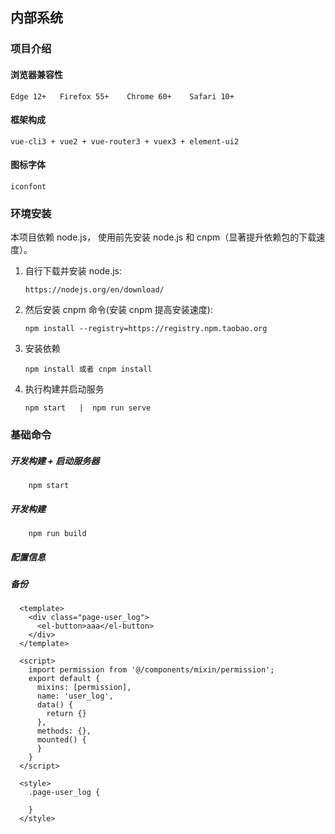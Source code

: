 ## 内部系统

### 项目介绍

#### 浏览器兼容性

    Edge 12+   Firefox 55+    Chrome 60+    Safari 10+
    
#### 框架构成

    vue-cli3 + vue2 + vue-router3 + vuex3 + element-ui2
    
#### 图标字体

    iconfont 

### 环境安装

 本项目依赖 node.js， 使用前先安装 node.js 和 cnpm（显著提升依赖包的下载速度）。

 1. 自行下载并安装 node.js: 
 
        https://nodejs.org/en/download/

 2. 然后安装 cnpm 命令(安装 cnpm 提高安装速度):

        npm install --registry=https://registry.npm.taobao.org

 3. 安装依赖

        npm install 或者 cnpm install

 4. 执行构建并启动服务

        npm start   |  npm run serve

### 基础命令


 ##### 开发构建 + 启动服务器

        npm start

 ##### 开发构建

        npm run build


##### 配置信息

      


##### 备份

      <template>
        <div class="page-user_log">
          <el-button>aaa</el-button>
        </div>
      </template>
      
      <script>
        import permission from '@/components/mixin/permission';
        export default {
          mixins: [permission],
          name: 'user_log',
          data() {
            return {}
          },
          methods: {},
          mounted() {
          }
        }
      </script>
      
      <style>
        .page-user_log {
      
        }
      </style>
